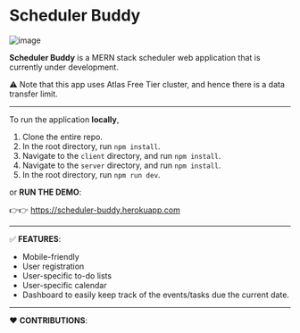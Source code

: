# Scheduler Buddy
![image](https://user-images.githubusercontent.com/58125497/118260878-b1a5db00-b467-11eb-8498-867190902ba1.png)


**Scheduler Buddy** is a MERN stack scheduler web application that is currently under development.

⚠️ Note that this app uses Atlas Free Tier cluster, and hence there is a data transfer limit.

---

To run the application **locally**,

1. Clone the entire repo.
2. In the root directory, run `npm install`.
3. Navigate to the `client` directory, and run `npm install`.
4. Navigate to the `server` directory, and run `npm install`.
5. In the root directory, run `npm run dev`.

or **RUN THE DEMO**:

👉👉  https://scheduler-buddy.herokuapp.com

---
✅ **FEATURES**:
- Mobile-friendly
- User registration
- User-specific to-do lists
- User-specific calendar
- Dashboard to easily keep track of the events/tasks due the current date.

---
❤️ **CONTRIBUTIONS**:
